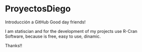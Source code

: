 # ProyectosDiego
Introducción a GitHub
Good day friends!

I am statiscian and for the development of my projects use R-Cran Software, because is free, 
easy to use, dinamic. 

Thanks!!
